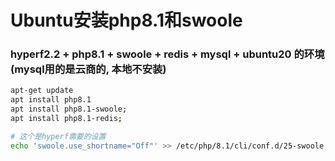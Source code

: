 # Ubuntu安装php8.1和swoole


### hyperf2.2 + php8.1 + swoole + redis + mysql + ubuntu20 的环境 (mysql用的是云商的, 本地不安装)
```bash
apt-get update
apt install php8.1
apt install php8.1-swoole;
apt install php8.1-redis;

# 这个是hyperf需要的设置
echo 'swoole.use_shortname="Off"' >> /etc/php/8.1/cli/conf.d/25-swoole.ini; 
```
